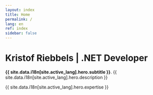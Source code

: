 ```yaml
---
layout: index
title: Home
permalink: /
lang: en
ref: index
sidebar: false
---
```


# Kristof Riebbels | .NET Developer

**{{ site.data.i18n[site.active_lang].hero.subtitle }}**. {{ site.data.i18n[site.active_lang].hero.description }}

{{ site.data.i18n[site.active_lang].hero.expertise }}